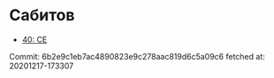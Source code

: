 # Сабитов
- [40: CE](40.md)

Commit: 6b2e9c1eb7ac4890823e9c278aac819d6c5a09c6
 fetched at: 20201217-173307
